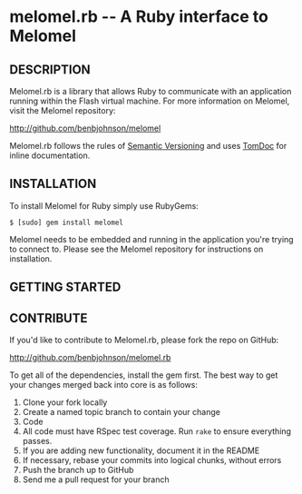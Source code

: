 melomel.rb -- A Ruby interface to Melomel
=========================================

## DESCRIPTION

Melomel.rb is a library that allows Ruby to communicate with an application
running within the Flash virtual machine. For more information on Melomel,
visit the Melomel repository:

http://github.com/benbjohnson/melomel

Melomel.rb follows the rules of [Semantic Versioning](http://semver.org/) and
uses [TomDoc](http://tomdoc.org/) for inline documentation.


## INSTALLATION

To install Melomel for Ruby simply use RubyGems:

    $ [sudo] gem install melomel

Melomel needs to be embedded and running in the application you're trying to
connect to. Please see the Melomel repository for instructions on installation.


## GETTING STARTED



## CONTRIBUTE

If you'd like to contribute to Melomel.rb, please fork the repo on GitHub:

http://github.com/benbjohnson/melomel.rb

To get all of the dependencies, install the gem first. The best way to get
your changes merged back into core is as follows:

1. Clone your fork locally
1. Create a named topic branch to contain your change
1. Code
1. All code must have RSpec test coverage. Run `rake` to ensure everything
   passes.
1. If you are adding new functionality, document it in the README
1. If necessary, rebase your commits into logical chunks, without errors
1. Push the branch up to GitHub
1. Send me a pull request for your branch
